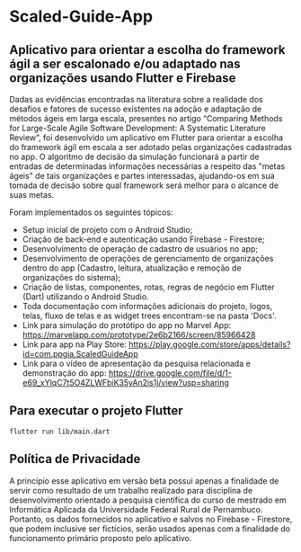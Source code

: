 # Scaled-Guide-App
<h2>Aplicativo para orientar a escolha do framework ágil a ser escalonado e/ou adaptado nas organizações usando Flutter e Firebase</h2>
 
Dadas as evidências encontradas na literatura sobre a realidade dos desafios e fatores de sucesso existentes na adoção e adaptação de métodos ágeis em larga escala, presentes no artigo “Comparing Methods for Large-Scale Agile Software Development: A Systematic Literature Review”, foi desenvolvido um aplicativo em Flutter para orientar a escolha do framework ágil em escala a ser adotado pelas organizações cadastradas no app. O algoritmo de decisão da simulação funcionará a partir de entradas de determinadas informações necessárias a respeito das "metas ágeis" de tais organizações e partes interessadas, ajudando-os em sua tomada de decisão sobre qual framework será melhor para o alcance de suas metas.
  
Foram implementados os seguintes tópicos:

* Setup inicial de projeto com o Android Studio;
* Criação de back-end e autenticação usando Firebase - Firestore;
* Desenvolvimento de operação de cadastro de usuários no app;
* Desenvolvimento de operações de gerenciamento de organizações dentro do app (Cadastro, leitura, atualização e remoção de organizações do sistema);
* Criação de listas, componentes, rotas, regras de negócio em Flutter (Dart) utilizando o Android Studio.
* Toda documentação com informações adicionais do projeto, logos, telas, fluxo de telas e as widget trees encontram-se na pasta 'Docs'.
* Link para simulação do protótipo do app no Marvel App: https://marvelapp.com/prototype/2e6b2166/screen/85966428
* Link para app na Play Store: https://play.google.com/store/apps/details?id=com.ppgia.ScaledGuideApp
* Link para o vídeo de apresentação da pesquisa relacionada e demonstração do app: https://drive.google.com/file/d/1-e69_xYlqC7t5O4ZLWFbiK35yAn2is1j/view?usp=sharing

<h2>Para executar o projeto Flutter</h2>

```
flutter run lib/main.dart
```

<h2>Política de Privacidade</h2>

A princípio esse aplicativo em versão beta possui apenas a finalidade de servir como resultado de um trabalho realizado para disciplina de desenvolvimento
orientado a pesquisa científica do curso de mestrado em Informática Aplicada da Universidade Federal Rural de Pernambuco. Portanto, os dados fornecidos no 
aplicativo e salvos no Firebase - Firestore, que podem inclusive ser fictícios, serão usados apenas com a finalidade do funcionamento primário proposto pelo 
aplicativo.
